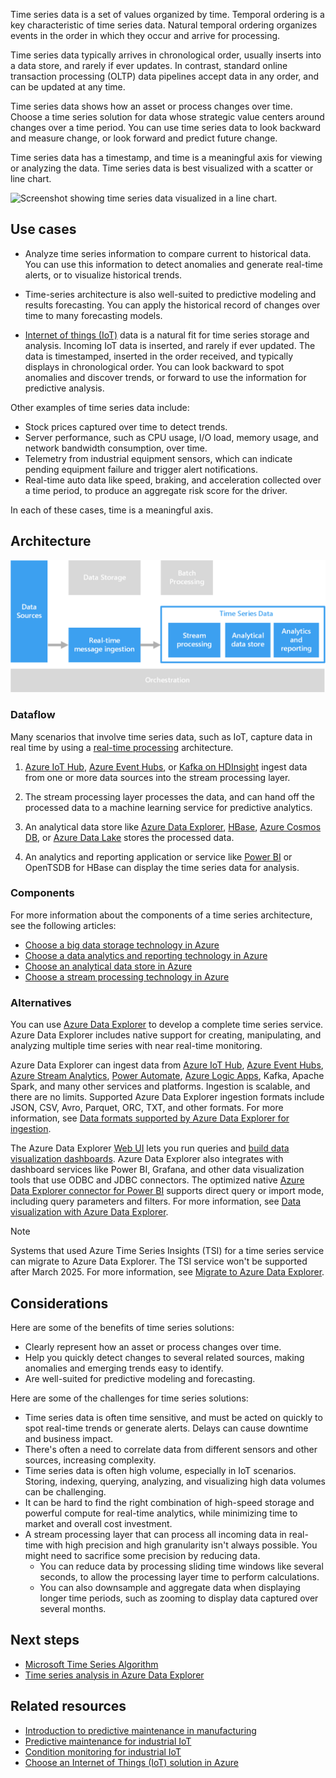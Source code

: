 <!-- cSpell:ignore downsample TSDB -->
Time series data is a set of values organized by time. Temporal ordering is a key characteristic of time series data. Natural temporal ordering organizes events in the order in which they occur and arrive for processing. 

Time series data typically arrives in chronological order, usually inserts into a data store, and rarely if ever updates. In contrast, standard online transaction processing (OLTP) data pipelines accept data in any order, and can be updated at any time.

Time series data shows how an asset or process changes over time. Choose a time series solution for data whose strategic value centers around changes over a time period. You can use time series data to look backward and measure change, or look forward and predict future change.

Time series data has a timestamp, and time is a meaningful axis for viewing or analyzing the data. Time series data is best visualized with a scatter or line chart.

![Screenshot showing time series data visualized in a line chart.](./images/time-series-chart.png)

## Use cases

- Analyze time series information to compare current to historical data. You can use this information to detect anomalies and generate real-time alerts, or to visualize historical trends.

- Time-series architecture is also well-suited to predictive modeling and results forecasting. You can apply the historical record of changes over time to many forecasting models.

- [Internet of things (IoT)](../big-data/index.yml#internet-of-things-iot) data is a natural fit for time series storage and analysis. Incoming IoT data is inserted, and rarely if ever updated. The data is timestamped, inserted in the order received, and typically displays in chronological order. You can look backward to spot anomalies and discover trends, or forward to use the information for predictive analysis.

Other examples of time series data include:

- Stock prices captured over time to detect trends.
- Server performance, such as CPU usage, I/O load, memory usage, and network bandwidth consumption, over time.
- Telemetry from industrial equipment sensors, which can indicate pending equipment failure and trigger alert notifications.
- Real-time auto data like speed, braking, and acceleration collected over a time period, to produce an aggregate risk score for the driver.

In each of these cases, time is a meaningful axis.

## Architecture

![Screenshot showing typical time series data flow.](./images/time-series-insights.png)

### Dataflow

Many scenarios that involve time series data, such as IoT, capture data in real time by using a [real-time processing](../big-data/real-time-processing.yml) architecture.

1. [Azure IoT Hub](/azure/iot-hub), [Azure Event Hubs](/azure/event-hubs), or [Kafka on HDInsight](/azure/hdinsight/kafka/apache-kafka-introduction) ingest data from one or more data sources into the stream processing layer.

1. The stream processing layer processes the data, and can hand off the processed data to a machine learning service for predictive analytics.

1. An analytical data store like [Azure Data Explorer](/azure/data-explorer/time-series-analysis), [HBase](/azure/hdinsight/hbase/apache-hbase-overview), [Azure Cosmos DB](/azure/cosmos-db), or [Azure Data Lake](https://azure.microsoft.com/services/storage/data-lake-storage) stores the processed data.

1. An analytics and reporting application or service like [Power BI](https://powerbi.microsoft.com) or OpenTSDB for HBase can display the time series data for analysis.

### Components

For more information about the components of a time series architecture, see the following articles:

- [Choose a big data storage technology in Azure](../technology-choices/data-storage.md)
- [Choose a data analytics and reporting technology in Azure](../technology-choices/analysis-visualizations-reporting.md)
- [Choose an analytical data store in Azure](../technology-choices/analytical-data-stores.md)
- [Choose a stream processing technology in Azure](../technology-choices/stream-processing.md)

### Alternatives

You can use [Azure Data Explorer](https://azure.microsoft.com/services/data-explorer) to develop a complete time series service. Azure Data Explorer includes native support for creating, manipulating, and analyzing multiple time series with near real-time monitoring.

Azure Data Explorer can ingest data from [Azure IoT Hub](https://azure.microsoft.com/services/iot-hub), [Azure Event Hubs](https://azure.microsoft.com/services/event-hubs), [Azure Stream Analytics](https://azure.microsoft.com/services/stream-analytics), [Power Automate](https://powerautomate.microsoft.com), [Azure Logic Apps](https://azure.microsoft.com/services/logic-apps), Kafka, Apache Spark, and many other services and platforms. Ingestion is scalable, and there are no limits. Supported Azure Data Explorer ingestion formats include JSON, CSV, Avro, Parquet, ORC, TXT, and other formats. For more information, see [Data formats supported by Azure Data Explorer for ingestion](/azure/data-explorer/ingestion-supported-formats).

The Azure Data Explorer [Web UI](/azure/data-explorer/web-query-data) lets you run queries and [build data visualization dashboards](/azure/data-explorer/azure-data-explorer-dashboards). Azure Data Explorer also integrates with dashboard services like Power BI, Grafana, and other data visualization tools that use ODBC and JDBC connectors. The optimized native [Azure Data Explorer connector for Power BI](/azure/data-explorer/power-bi-connector) supports direct query or import mode, including query parameters and filters. For more information, see [Data visualization with Azure Data Explorer](/azure/data-explorer/viz-overview).

> [!NOTE]
> Systems that used Azure Time Series Insights (TSI) for a time series service can migrate to Azure Data Explorer. The TSI service won't be supported after March 2025. For more information, see [Migrate to Azure Data Explorer](/azure/time-series-insights/migration-to-adx).

## Considerations

Here are some of the benefits of time series solutions:

- Clearly represent how an asset or process changes over time.
- Help you quickly detect changes to several related sources, making anomalies and emerging trends easy to identify.
- Are well-suited for predictive modeling and forecasting.

Here are some of the challenges for time series solutions:

- Time series data is often time sensitive, and must be acted on quickly to spot real-time trends or generate alerts. Delays can cause downtime and business impact.
- There's often a need to correlate data from different sensors and other sources, increasing complexity.
- Time series data is often high volume, especially in IoT scenarios. Storing, indexing, querying, analyzing, and visualizing high data volumes can be challenging.
- It can be hard to find the right combination of high-speed storage and powerful compute for real-time analytics, while minimizing time to market and overall cost investment.
- A stream processing layer that can process all incoming data in real-time with high precision and high granularity isn't always possible. You might need to sacrifice some precision by reducing data.
  - You can reduce data by processing sliding time windows like several seconds, to allow the processing layer time to perform calculations.
  - You can also downsample and aggregate data when displaying longer time periods, such as zooming to display data captured over several months.

## Next steps

- [Microsoft Time Series Algorithm](/analysis-services/data-mining/microsoft-time-series-algorithm)
- [Time series analysis in Azure Data Explorer](/azure/data-explorer/time-series-analysis)

## Related resources

- [Introduction to predictive maintenance in manufacturing](../../industries/manufacturing/predictive-maintenance-overview.yml)
- [Predictive maintenance for industrial IoT](../../solution-ideas/articles/iot-predictive-maintenance.yml)
- [Condition monitoring for industrial IoT](../../solution-ideas/articles/condition-monitoring.yml)
- [Choose an Internet of Things (IoT) solution in Azure](../../example-scenario/iot/iot-central-iot-hub-cheat-sheet.yml)

